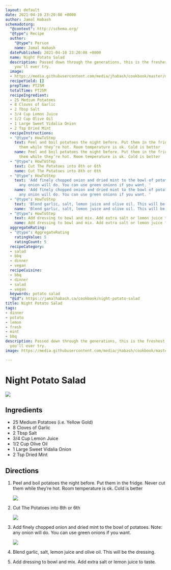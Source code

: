 ```yaml
---
layout: default
date: 2021-04-10 23:20:08 +0000
author: Jamal Habash
schemadotorg:
  "@context": http://schema.org/
  "@type": Recipe
  author:
    "@type": Person
    name: Jamal Habash
  datePublished: 2021-04-10 23:20:08 +0000
  name: Night Potato Salad
  description: Passed down through the generations, this is the freshest potato salad
    you'll ever try.
  image:
  - https://media.githubusercontent.com/media/jhabash/cookbook/master/media/potatosalad.jpg
  recipeYield: []
  prepTime: PT25M
  totalTime: PT25M
  recipeIngredient:
  - 25 Medium Potatoes
  - 8 Cloves of Garlic
  - 2 Tbsp Salt
  - 3/4 Cup Lemon Juice
  - 1/2 Cup Olive Oil
  - 1 Large Sweet Vidalia Onion
  - 2 Tsp Dried Mint
  recipeInstructions:
  - "@type": HowToStep
    text: Peel and boil potatoes the night before. Put them in the fridge. Never cut
      them while they’re hot. Room temperature is ok. Cold is better
    name: Peel and boil potatoes the night before. Put them in the fridge. Never cut
      them while they’re hot. Room temperature is ok. Cold is better
  - "@type": HowToStep
    text: Cut The Potatoes into 8th or 6th
    name: Cut The Potatoes into 8th or 6th
  - "@type": HowToStep
    text: 'Add finely chopped onion and dried mint to the bowl of potatoes. Note:
      any onion will do. You can use green onions if you want. '
    name: 'Add finely chopped onion and dried mint to the bowl of potatoes. Note:
      any onion will do. You can use green onions if you want. '
  - "@type": HowToStep
    text: 'Blend garlic, salt, lemon juice and olive oil. This will be the dressing. '
    name: 'Blend garlic, salt, lemon juice and olive oil. This will be the dressing. '
  - "@type": HowToStep
    text: Add dressing to bowl and mix. Add extra salt or lemon juice to taste.
    name: Add dressing to bowl and mix. Add extra salt or lemon juice to taste.
  aggregateRating:
  - "@type": AggregateRating
    ratingValue: 5
    ratingCount: 5
  recipeCategory:
  - salad
  - bbq
  - dinner
  - vegan
  recipeCuisine:
  - bbq
  - dinner
  - salad
  - vegan
  keywords: potato salad
  "@id": https://jamalhabash.ca/cookbook/night-potato-salad
title: Night Potato Salad
tags:
- dinner
- potato
- lemon
- fresh
- mint
- bbq
description: Passed down through the generations, this is the freshest potato salad
  you'll ever try.
image: https://media.githubusercontent.com/media/jhabash/cookbook/master/media/potatosalad.jpg

---
```

# Night Potato Salad

![](https://media.githubusercontent.com/media/jhabash/cookbook/master/media/potatosalad.jpg)

## Ingredients

* 25 Medium Potatoes (i.e. Yellow Gold)
* 8 Cloves of Garlic
* 2 Tbsp Salt
* 3/4 Cup Lemon Juice
* 1/2 Cup Olive Oil
* 1 Large Sweet Vidalia Onion
* 2 Tsp Dried Mint

## Directions

1. Peel and boil potatoes the night before. Put them in the fridge. Never cut them while they’re hot. Room temperature is ok. Cold is better

   ![](https://media.githubusercontent.com/media/jhabash/cookbook/master/media/boiledpotato.jpg)
2. Cut The Potatoes into 8th or 6th

   ![](https://media.githubusercontent.com/media/jhabash/cookbook/master/media/cutpotato.jpg)
3. Add finely chopped onion and dried mint to the bowl of potatoes. Note: any onion will do. You can use green onions if you want. 

   ![](https://media.githubusercontent.com/media/jhabash/cookbook/master/media/img_05733.jpg)
4. Blend garlic, salt, lemon juice and olive oil. This will be the dressing. 
5. Add dressing to bowl and mix. Add extra salt or lemon juice to taste.